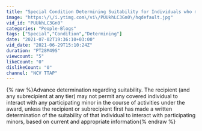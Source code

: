```yaml
---
title: "Special Condition Determining Suitability for Individuals who may interact with participating Minors"
image: "https:\/\/i.ytimg.com\/vi\/PUUkhLC3Gn0\/hqdefault.jpg"
vid_id: "PUUkhLC3Gn0"
categories: "People-Blogs"
tags: ["Special","Condition","Determining"]
date: "2021-07-02T19:36:10+03:00"
vid_date: "2021-06-29T15:10:24Z"
duration: "PT28M49S"
viewcount: "5"
likeCount: "0"
dislikeCount: "0"
channel: "NCV TTAP"
---
```

{% raw %}Advance determination regarding suitability. The recipient (and any subrecipient at any tier) may not permit any covered individual to interact with any participating minor in the course of activities under the award, unless the recipient or subrecipient first has made a written determination of the suitability of that individual to interact with participating minors, based on current and appropriate information{% endraw %}
